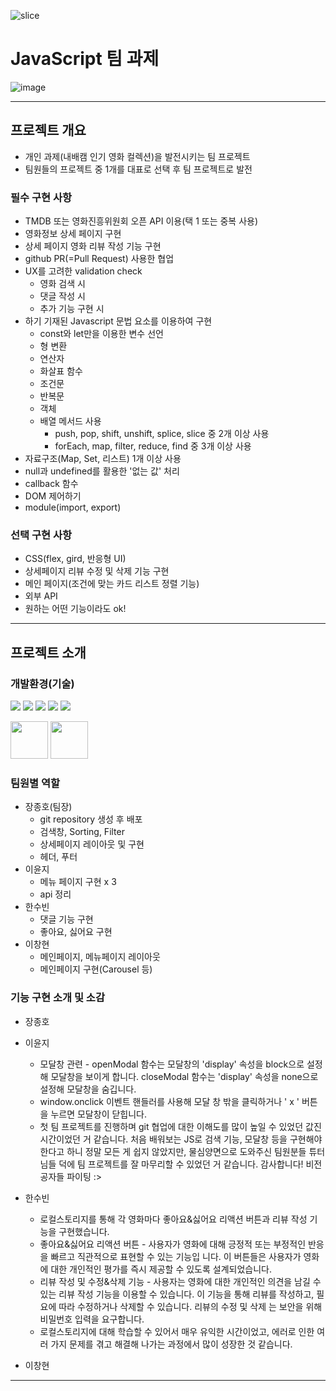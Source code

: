 ![slice](https://capsule-render.vercel.app/api?type=slice&color=000&height=200&text=JavaScript&fontAlign=75&rotate=13&fontAlignY=25&desc=&descAlign=70.&descAlignY=44&fontColor=f9c427)

# JavaScript 팀 과제

![image](https://github.com/user-attachments/assets/a8365982-959a-4ba6-b6d1-a85c732cff1e)

---

## 프로젝트 개요

- 개인 과제(내배캠 인기 영화 컬렉션)을 발전시키는 팀 프로젝트
- 팀원들의 프로젝트 중 1개를 대표로 선택 후 팀 프로젝트로 발전

### 필수 구현 사항

- TMDB 또는 영화진흥위원회 오픈 API 이용(택 1 또는 중복 사용)
- 영화정보 상세 페이지 구현
- 상세 페이지 영화 리뷰 작성 기능 구현
- github PR(=Pull Request) 사용한 협업
- UX를 고려한 validation check
  - 영화 검색 시
  - 댓글 작성 시
  - 추가 기능 구현 시
- 하기 기재된 Javascript 문법 요소를 이용하여 구현
  - const와 let만을 이용한 변수 선언
  - 형 변환
  - 연산자
  - 화살표 함수
  - 조건문
  - 반복문
  - 객체
  - 배열 메서드 사용
    - push, pop, shift, unshift, splice, slice 중 2개 이상 사용
    - forEach, map, filter, reduce, find 중 3개 이상 사용
- 자료구조(Map, Set, 리스트) 1개 이상 사용
- null과 undefined를 활용한 '없는 값' 처리
- callback 함수
- DOM 제어하기
- module(import, export)

### 선택 구현 사항

- CSS(flex, gird, 반응형 UI)
- 상세페이지 리뷰 수정 및 삭제 기능 구현
- 메인 페이지(조건에 맞는 카드 리스트 정렬 기능)
- 외부 API
- 원하는 어떤 기능이라도 ok!

---

## 프로젝트 소개

### 개발환경(기술)

<img src="https://img.shields.io/badge/html5-E34F26?style=for-the-badge&logo=html5&logoColor=white"> <img src="https://img.shields.io/badge/css3-1572B6?style=for-the-badge&logo=css3&logoColor=white"> <img src="https://img.shields.io/badge/javascript-F7DF1E?style=for-the-badge&logo=javascript&logoColor=white"> <img src="https://img.shields.io/badge/git-F05032?style=for-the-badge&logo=git&logoColor=white"> <img src="https://img.shields.io/badge/github-181717?style=for-the-badge&logo=github&logoColor=white">

<img src="https://encrypted-tbn0.gstatic.com/images?q=tbn:ANd9GcSyr_YI8S4bax2nzVnRUnl51NO6aX1aYNvmK0RMCop_R4D_AG-yFiuBw6V3YNVlfOa0Opk&usqp=CAU" width="60" height="60"> <img src="https://camo.githubusercontent.com/9e30e8175154be99e32777c31d5854a0bab39e1caf6e3fa1ef6495d27366fc6f/68747470733a2f2f63646e2e69636f6e2d69636f6e732e636f6d2f69636f6e73322f323130372f504e472f3531322f66696c655f747970655f7673636f64655f69636f6e5f3133303038342e706e67" width="60" height="60">

### 팀원별 역할

- 장종호(팀장)
  - git repository 생성 후 배포
  - 검색창, Sorting, Filter
  - 상세페이지 레이아웃 및 구현
  - 헤더, 푸터
- 이윤지
  - 메뉴 페이지 구현 x 3
  - api 정리
- 한수빈
  - 댓글 기능 구현
  - 좋아요, 싫어요 구현
- 이창현
  - 메인페이지, 메뉴페이지 레이아웃
  - 메인페이지 구현(Carousel 등)

### 기능 구현 소개 및 소감

- 장종호
- 이윤지
  - 모달창 관련 - openModal 함수는 모달창의 'display' 속성을 block으로 설정해 모달창을 보이게 합니다.
    closeModal 함수는 'display' 속성을 none으로 설정해 모달창을 숨깁니다.
  - window.onclick 이벤트 핸들러를 사용해 모달 창 밖을 클릭하거나 ' x ' 버튼을 누르면
    모달창이 닫힙니다.
  - 첫 팀 프로젝트를 진행하며 git 협업에 대한 이해도를 많이 높일 수 있었던 값진 시간이었던 거 같습니다.
    처음 배워보는 JS로 검색 기능, 모달창 등을 구현해야 한다고 하니 정말 모든 게 쉽지 않았지만,
    물심양면으로 도와주신 팀원분들 튜터님들 덕에 팀 프로젝트를 잘 마무리할 수 있었던 거 같습니다. 감사합니다! 비전공자들 파이팅 :>
- 한수빈

  - 로컬스토리지를 통해 각 영화마다 좋아요&싫어요 리액션 버튼과 리뷰 작성 기능을 구현했습니다.
  - 좋아요&싫어요 리액션 버튼 - 사용자가 영화에 대해 긍정적 또는 부정적인 반응을 빠르고 직관적으로 표현할 수 있는 기능입
    니다. 이 버튼들은 사용자가 영화에 대한 개인적인 평가를 즉시 제공할 수 있도록 설계되었습니다.
  - 리뷰 작성 및 수정&삭제 기능 - 사용자는 영화에 대한 개인적인 의견을 남길 수 있는 리뷰 작성 기능을 이용할 수 있습니다. 이
    기능을 통해 리뷰를 작성하고, 필요에 따라 수정하거나 삭제할 수 있습니다. 리뷰의 수정 및 삭제
    는 보안을 위해 비밀번호 입력을 요구합니다.
  - 로컬스토리지에 대해 학습할 수 있어서 매우 유익한 시간이었고, 에러로 인한 여러 가지 문제를
    겪고 해결해 나가는 과정에서 많이 성장한 것 같습니다.

- 이창현

---
